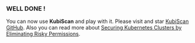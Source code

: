 
<br>

### WELL DONE !

You can now use **KubiScan** and play with it.
Please visit and star [KubiScan GitHub](https://github.com/cyberark/KubiScan).
Also you can read more about [Securing Kubernetes Clusters by Eliminating Risky Permissions](https://www.cyberark.com/resources/threat-research-blog/securing-kubernetes-clusters-by-eliminating-risky-permissions).
